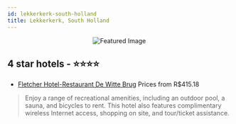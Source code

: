 ```yaml
---
id: lekkerkerk-south-holland
title: Lekkerkerk, South Holland
---
```


<center><img src="https://i.travelapi.com/hotels/1000000/330000/327300/327241/ce62b23c_z.jpg" alt="Featured Image" /></center>


##  4 star hotels - ⭐️⭐️⭐️⭐️

-    [Fletcher Hotel-Restaurant De Witte Brug](https://us.hurb.com/hotels/lekkerkerk/fletcher-hotel-restaurant-de-witte-brug-JNP-JP763338?cmp=18055) Prices from R$415.18
   > Enjoy a range of recreational amenities, including an outdoor pool, a sauna, and bicycles to rent. This hotel also features complimentary wireless Internet access, shopping on site, and tour/ticket assistance.
